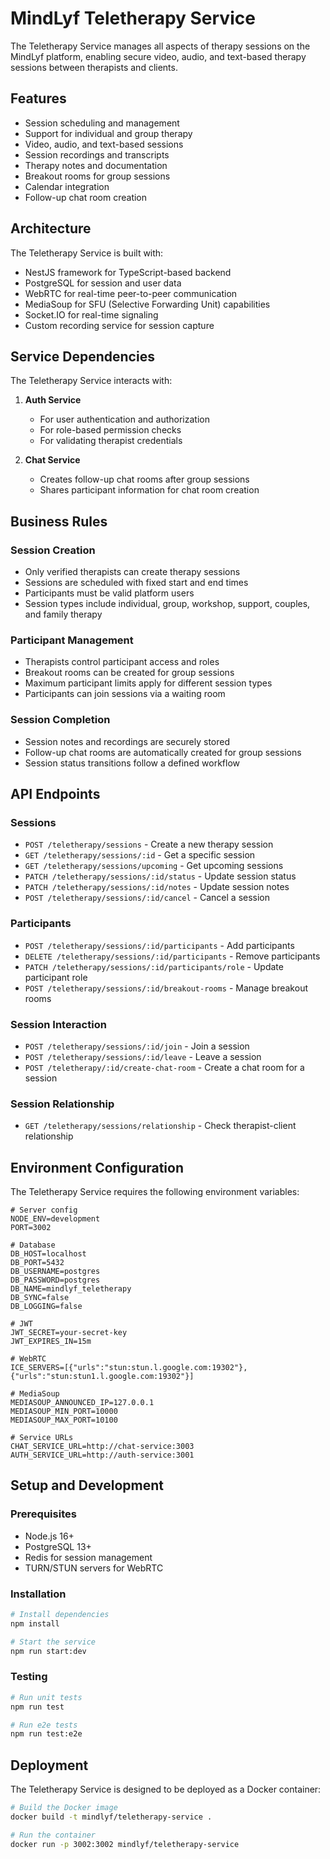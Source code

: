 # MindLyf Teletherapy Service

The Teletherapy Service manages all aspects of therapy sessions on the MindLyf platform, enabling secure video, audio, and text-based therapy sessions between therapists and clients.

## Features

- Session scheduling and management
- Support for individual and group therapy
- Video, audio, and text-based sessions
- Session recordings and transcripts
- Therapy notes and documentation
- Breakout rooms for group sessions
- Calendar integration
- Follow-up chat room creation

## Architecture

The Teletherapy Service is built with:
- NestJS framework for TypeScript-based backend
- PostgreSQL for session and user data
- WebRTC for real-time peer-to-peer communication
- MediaSoup for SFU (Selective Forwarding Unit) capabilities
- Socket.IO for real-time signaling
- Custom recording service for session capture

## Service Dependencies

The Teletherapy Service interacts with:

1. **Auth Service**
   - For user authentication and authorization
   - For role-based permission checks
   - For validating therapist credentials

2. **Chat Service**
   - Creates follow-up chat rooms after group sessions
   - Shares participant information for chat room creation

## Business Rules

### Session Creation
- Only verified therapists can create therapy sessions
- Sessions are scheduled with fixed start and end times
- Participants must be valid platform users
- Session types include individual, group, workshop, support, couples, and family therapy

### Participant Management
- Therapists control participant access and roles
- Breakout rooms can be created for group sessions
- Maximum participant limits apply for different session types
- Participants can join sessions via a waiting room

### Session Completion
- Session notes and recordings are securely stored
- Follow-up chat rooms are automatically created for group sessions
- Session status transitions follow a defined workflow

## API Endpoints

### Sessions
- `POST /teletherapy/sessions` - Create a new therapy session
- `GET /teletherapy/sessions/:id` - Get a specific session
- `GET /teletherapy/sessions/upcoming` - Get upcoming sessions
- `PATCH /teletherapy/sessions/:id/status` - Update session status
- `PATCH /teletherapy/sessions/:id/notes` - Update session notes
- `POST /teletherapy/sessions/:id/cancel` - Cancel a session

### Participants
- `POST /teletherapy/sessions/:id/participants` - Add participants
- `DELETE /teletherapy/sessions/:id/participants` - Remove participants
- `PATCH /teletherapy/sessions/:id/participants/role` - Update participant role
- `POST /teletherapy/sessions/:id/breakout-rooms` - Manage breakout rooms

### Session Interaction
- `POST /teletherapy/sessions/:id/join` - Join a session
- `POST /teletherapy/sessions/:id/leave` - Leave a session
- `POST /teletherapy/:id/create-chat-room` - Create a chat room for a session

### Session Relationship
- `GET /teletherapy/sessions/relationship` - Check therapist-client relationship

## Environment Configuration

The Teletherapy Service requires the following environment variables:

```
# Server config
NODE_ENV=development
PORT=3002

# Database
DB_HOST=localhost
DB_PORT=5432
DB_USERNAME=postgres
DB_PASSWORD=postgres
DB_NAME=mindlyf_teletherapy
DB_SYNC=false
DB_LOGGING=false

# JWT
JWT_SECRET=your-secret-key
JWT_EXPIRES_IN=15m

# WebRTC
ICE_SERVERS=[{"urls":"stun:stun.l.google.com:19302"},{"urls":"stun:stun1.l.google.com:19302"}]

# MediaSoup
MEDIASOUP_ANNOUNCED_IP=127.0.0.1
MEDIASOUP_MIN_PORT=10000
MEDIASOUP_MAX_PORT=10100

# Service URLs
CHAT_SERVICE_URL=http://chat-service:3003
AUTH_SERVICE_URL=http://auth-service:3001
```

## Setup and Development

### Prerequisites
- Node.js 16+
- PostgreSQL 13+
- Redis for session management
- TURN/STUN servers for WebRTC

### Installation
```bash
# Install dependencies
npm install

# Start the service
npm run start:dev
```

### Testing
```bash
# Run unit tests
npm run test

# Run e2e tests
npm run test:e2e
```

## Deployment

The Teletherapy Service is designed to be deployed as a Docker container:

```bash
# Build the Docker image
docker build -t mindlyf/teletherapy-service .

# Run the container
docker run -p 3002:3002 mindlyf/teletherapy-service
```